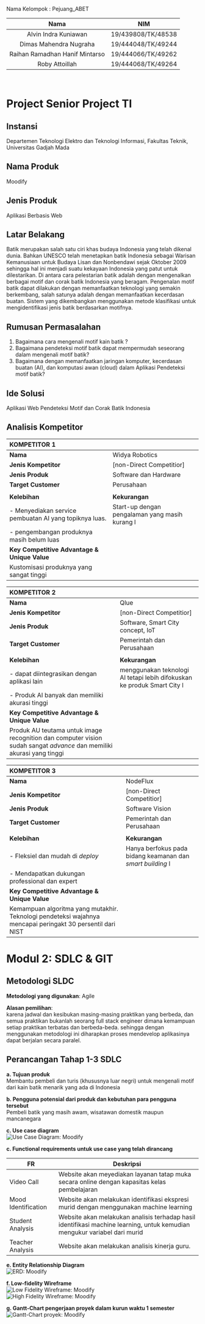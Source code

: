 Nama Kelompok : Pejuang_ABET

| Nama                           | NIM                |
| :----------------------------: | :----------------: |
| Alvin Indra Kuniawan           | 19/439808/TK/48538 |
| Dimas Mahendra Nugraha         | 19/444048/TK/49244 |
| Raihan Ramadhan Hanif Mintarso | 19/444066/TK/49262 |
| Roby Attoillah                 | 19/444068/TK/49264 | 

<br/>

# Project Senior Project TI
## Instansi
Departemen Teknologi Elektro dan Teknologi Informasi, Fakultas Teknik, Universitas Gadjah Mada

## Nama Produk
Moodify

## Jenis Produk
Aplikasi Berbasis Web 

## Latar Belakang
Batik merupakan salah satu ciri khas budaya Indonesia yang telah dikenal dunia. Bahkan UNESCO telah menetapkan batik Indonesia sebagai Warisan Kemanusiaan untuk Budaya Lisan dan Nonbendawi sejak Oktober 2009 sehingga hal ini menjadi suatu kekayaan Indonesia yang patut untuk dilestarikan. Di antara cara pelestarian batik adalah dengan mengenalkan berbagai motif dan corak batik Indonesia yang beragam. Pengenalan motif batik dapat dilakukan dengan memanfaatkan teknologi yang semakin berkembang, salah satunya adalah dengan memanfaatkan kecerdasan buatan. Sistem yang dikembangkan menggunakan metode klasifikasi untuk mengidentifikasi jenis batik berdasarkan motifnya. 

## Rumusan Permasalahan
1. Bagaimana cara mengenali motif kain batik ?
2. Bagaimana pendeteksi motif batik  dapat mempermudah seseorang dalam mengenali motif batik?
3. Bagaimana dengan memanfaatkan jaringan komputer, kecerdasan buatan (AI), dan komputasi awan (cloud) dalam Aplikasi Pendeteksi motif batik?

 
## Ide Solusi
Aplikasi Web Pendeteksi Motif dan Corak Batik Indonesia


## Analisis Kompetitor

|**KOMPETITOR 1**        |                          |
|:-----------------------|:-------------------------|
|**Nama**                | Widya Robotics           |
|**Jenis Kompetitor**    | [non-Direct Competitior] |
|**Jenis Produk**        | Software dan Hardware    |
|**Target Customer**     | Perusahaan               |
|                        |                          |
|**Kelebihan**           |**Kekurangan**            |
| - Menyediakan service pembuatan AI yang topiknya luas.| Start-up dengan pengalaman yang masih kurang l
| - pengembangan produknya masih belum luas |
| **Key Competitive Advantage & Unique Value** ||
| Kustomisasi produknya yang sangat tinggi ||

|**KOMPETITOR 2**        |                                      |
|:-----------------------|:-------------------------------------|
|**Nama**                | Qlue                                 |
|**Jenis Kompetitor**    | [non-Direct Competitior]             |
|**Jenis Produk**        | Software, Smart City concept, IoT    |
|**Target Customer**     | Pemerintah dan Perusahaan            |
|                        |                                      |
|**Kelebihan**           |**Kekurangan**                        |
| - dapat diintegrasikan dengan aplikasi lain | menggunakan teknologi AI tetapi lebih difokuskan ke produk Smart City l
| - Produk AI banyak dan memiliki akurasi tinggi |
| **Key Competitive Advantage & Unique Value** ||
| Produk AU teutama untuk image recognition dan computer vision sudah sangat *advance* dan memiliki akurasi yang tinggi||

|**KOMPETITOR 3**        |                           |
|:-----------------------|:--------------------------|
|**Nama**                | NodeFlux                  |
|**Jenis Kompetitor**    | [non-Direct Competitior]  |
|**Jenis Produk**        | Software Vision           |
|**Target Customer**     | Pemerintah dan Perusahaan |
|                        |                           |
|**Kelebihan**           |**Kekurangan**             |
| - Fleksiel dan mudah di *deploy* | Hanya berfokus pada bidang keamanan dan *smart building* l
| - Mendapatkan dukungan professional dan expert |
| **Key Competitive Advantage & Unique Value** ||
| Kemampuan algoritma yang mutakhir. Teknologi pendeteksi wajahnya mencapai peringakt 30 persentil dari NIST||

# Modul 2: SDLC & GIT
## Metodologi SLDC
**Metodologi yang digunakan**: Agile  

**Alasan pemilihan**:  
karena jadwal dan kesibukan masing-masing praktikan yang berbeda, dan semua praktikan bukanlah seorang full stack engineer dimana kemampuan setiap praktikan terbatas dan berbeda-beda. sehingga dengan menggunakan metodologi ini diharapkan proses mendevelop aplikasinya dapat  berjalan secara paralel.

## Perancangan Tahap 1-3 SDLC
**a. Tujuan produk**  
Membantu pembeli dan turis (khususnya luar negri) untuk mengenali motif dari kain batik menarik yang ada di Indonesia


**b. Pengguna potensial dari produk dan kebutuhan para pengguna tersebut**  
Pembeli batik yang masih awam, wisatawan domestik maupun mancanegara  

**c. Use case diagram**  
![Use Case Diagram: Moodify](/assets/useCase_Diagram.png)

**c. Functional requirements untuk use case yang telah dirancang**  

| FR                  | Deskripsi                                                                                                                 |
| ------------------- | ------------------------------------------------------------------------------------------------------------------------- |
| Video Call          | Website akan meyediakan layanan tatap muka secara online dengan kapasitas kelas pembelajaran                              |
| Mood Identification | Website akan melakukan identifikasi ekspresi murid dengan menggunakan machine learning                                    |
| Student Analysis    | Website akan melakukan analisis terhadap hasil identifikasi machine learning, untuk kemudian mengukur variabel dari murid |
| Teacher Analysis    | Website akan melakukan analisis kinerja guru.                                                                             |     

**e. Entity Relationship Diagram**  
![ERD: Moodify](/assets/ER_Diagram.jpg)

**f. Low-fidelity Wireframe**  
![Low Fidelity Wireframe: Moodify](/assets/low_Fidelity.jpg)  
![High Fidelity Wireframe: Moodify](/assets/high_Fidelity.jpg)

**g. Gantt-Chart pengerjaan proyek dalam kurun waktu 1 semester**
![Gantt-Chart proyek: Moodify](/assets/gantt-chart.jpg)
